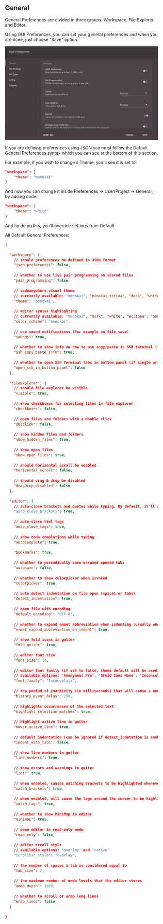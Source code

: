 ## General
General Preferences are divided in three groups: Workspace, File Explorer and Editor.

Using GUI Preferences, you can set your general preferences and when you are done, just choose "Save" option.

![](/images/gui_preferences.png)

If you are defining preferences using JSON you must follow the Default General Preferences syntax which you can see at the bottom of this section.

For example, if you wish to change a Theme, you'll see it is set to:

```json
"workspace": { 
    "theme": "monokai" 
} 
```

And now you can change it inside Preferences -> User/Project -> General, by adding code:

```json
"workspace": { 
    "theme": "white" 
}
```

And by doing this, you'll override settings from Default.

All Default General Preferences:

```json
{

  "workspace": {
    // should preferences be defined in JSON format
    "json_preferences": false,

    // whether to use live pair programming on shared files
    "pair_programming": false,

    // codeanywhere visual theme
    // currently available: "monokai", "monokai-retina", "dark", "white"
    "theme": "monokai",

    // editor syntax highlighting
    // currently available: "monokai", "dark", "white", "eclipse", "ambiance", "blackboard", "pastel-on-dark", "seti"
    "color_scheme": "monokai",

    // use sound notifications (for example on file save)
    "sounds": true,

    // whether to show info on how to use copy/paste in SSH terminal (for windows)
    "ssh_copy_paste_info": true,

    // whether to open SSH Terminal tabs in bottom panel (if single or row-2 layout is used)
    "open_ssh_in_bottom_panel": false
  },

  "fileExplorer": {
    // should file explorer be visible
    "visible": true,

    // show checkboxes for selecting files in file explorer
    "checkboxes": false,

    // open files and folders with a double click
    "dblclick": false,

    // show hidden files and folders
    "show_hidden_files": true,

    // show open files
    "show_open_files": true,

    // should horizontal scroll be enabled
    "horizontal_scroll": false,

    // should drag & drop be disabled
    "dragDrop_disabled": false
  },

  "editor": {
    // auto-close brackets and quotes while typing. By default, it'll auto-close ()[]{}''""
    "auto_close_brackets": true,

    // auto-close html tags
    "auto_close_tags": true,

    // show code completions while typing 
    "autocomplete": true,

    "bookmarks": true,

    // whether to periodically save unsaved opened tabs 
    "autosave": false,

    // whether to show colorpicker when invoked 
    "colorpicker": true,

    // auto detect indentation on file open (spaces or tabs)
    "detect_indentation": true,

    // open file with encoding
    "default_encoding": "UTF-8",

    // whether to expand emmet abbreviation when indenting (usually when tab key is pressed)
    "emmet_expand_abbreviation_on_indent": true,

    // show fold icons in gutter
    "fold_gutter": true,

    // editor font size
    "font_size": 14,

    // editor font family (if set to false, theme default will be used)
    // available options: 'Anonymous Pro', 'Droid Sans Mono', 'Inconsolata', 'Raleway', 'PT Mono', 'Source Code Pro', 'Share Tech Mono', 'Ubuntu Mono'
    "font_family": "Inconsolata",

    // the period of inactivity (in milliseconds) that will cause a new history event to be started when typing or deleting
    "history_event_delay": 250,

    // highlights occurrences of the selected text
    "highlight_selection_matches": true,

    // highlight active line in gutter
    "hover_active_line": true,

    // default indentation (can be ignored if detect_indetation is enabled)
    "indent_with_tabs": false,

    // show line numbers in gutter
    "line_numbers": true,

    // show errors and warnings in gutter
    "lint": true,

    // when enabled, causes matching brackets to be highlighted whenever the cursor is next to them
    "match_brackets": true,

    // when enabled, will cause the tags around the cursor to be highlighted
    "match_tags": true,

    // whether to show MiniMap in editor
    "minimap": true,

    // open editor in read-only mode
    "read_only": false,

    // editor scroll style
    // available options: "overlay" and "native"
    "scrollbar_style": "overlay",

    // the number of spaces a tab is considered equal to
    "tab_size": 2,

    // the maximum number of undo levels that the editor stores
    "undo_depth": 1000,

    // whether to scroll or wrap long lines
    "wrap_lines": false
  }

}
```

